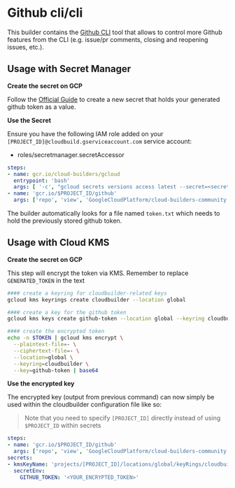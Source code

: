 # Github cli/cli

This builder contains the [Github CLI](https://cli.github.com/) tool that allows to control more Github features
from the CLI (e.g. issue/pr comments, closing and reopening issues, etc.).

## Usage with Secret Manager

**Create the secret on GCP**

Follow the [Official Guide](https://cloud.google.com/secret-manager/docs/creating-and-accessing-secrets) to create a new secret
that holds your generated github token as a value.

**Use the Secret**

Ensure you have the following IAM role added on your `[PROJECT_ID]@cloudbuild.gserviceaccount.com` service account:
- roles/secretmanager.secretAccessor

```yaml
steps:
- name: gcr.io/cloud-builders/gcloud
  entrypoint: 'bash'
  args: [ '-c', "gcloud secrets versions access latest --secret=<secret-name> --format='get(payload.data)' | tr '_-' '/+' | base64 -d > token.txt" ]
- name: 'gcr.io/$PROJECT_ID/github'
  args: ['repo', 'view', 'GoogleCloudPlatform/cloud-builders-community']
```

The builder automatically looks for a file named `token.txt` which needs to hold the previously stored github token.

## Usage with Cloud KMS

**Create the secret on GCP**

This step will encrypt the token via KMS. Remember to replace `GENERATED_TOKEN` in the text

```bash
#### create a keyring for cloudbuilder-related keys
gcloud kms keyrings create cloudbuilder --location global

#### create a key for the github token
gcloud kms keys create github-token --location global --keyring cloudbuilder --purpose encryption

#### create the encrypted token
echo -n $TOKEN | gcloud kms encrypt \
  --plaintext-file=- \
  --ciphertext-file=- \
  --location=global \
  --keyring=cloudbuilder \
  --key=github-token | base64
```

**Use the encrypted key**

The encrypted key (output from previous command) can now simply be used within the cloudbuilder configuration file like so:

> Note that you need to specify `[PROJECT_ID]` directly instead of using `$PROJECT_ID` within secrets

```yaml
steps:
- name: 'gcr.io/$PROJECT_ID/github'
  args: ['repo', 'view', 'GoogleCloudPlatform/cloud-builders-community']
secrets:
- kmsKeyName: 'projects/[PROJECT_ID]/locations/global/keyRings/cloudbuilder/cryptoKeys/github-token'
  secretEnv:
    GITHUB_TOKEN: '<YOUR_ENCRYPTED_TOKEN>'
```